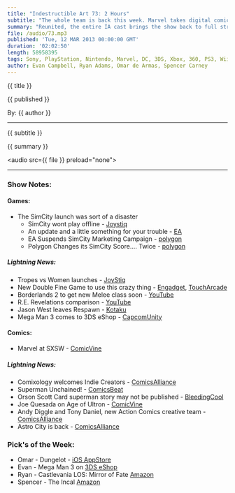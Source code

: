 ```yaml
---
title: "Indestructible Art 73: 2 Hours"
subtitle: "The whole team is back this week. Marvel takes digital comics to new levels with audio integration and the new SimCity launch blows up during lift off."
summary: "Reunited, the entire IA cast brings the show back to full strength. Marvel plans to add audio to a number of digital comics and to release 52 weekly episodes of Infinite Comics starting with Wolverine. The new SimCity launch and reboot is more of a crash and Anita Sarkeesian kicks off her Tropes vs Women web series. Chaos magic ensues when Ryan tries to explain why it's okay to like Ben Affleck and listener questions force the rugged men of IA to talk about their feelings."
file: /audio/73.mp3
published: 'Tue, 12 MAR 2013 00:00:00 GMT'
duration: '02:02:50'
length: 58958395
tags: Sony, PlayStation, Nintendo, Marvel, DC, 3DS, Xbox, 360, PS3, Wii, WiiU, PS4, PSN, XBLA, 3DS, Vita, Video Games, Comics, Games, Indestructible Art, SimCity, Castlevania, Mirror of Fate, Wolverine, Infinite Comics, Anita Sarkeesian, Age of Ultron
author: Evan Campbell, Ryan Adams, Omar de Armas, Spencer Carney
---
```


<p class='postTitle'>{{ title }}</p>
<p class='postPublished'>{{ published }}</p>
<p class='postAuthor'>By: {{ author }}</p>
<hr>
{{ subtitle }}  
  
{{ summary }}  

<audio src={{ file }} preload="none"></audio>

- - -

### Show Notes:  ###
#### Games: ####
* The SimCity launch was sort of a disaster
	* SimCity wont play offline - [Joystiq](http://www.joystiq.com/2013/03/10/maxis-simcity-offline-mode-is-just-not-possible/)
	* An update and a little something for your trouble - [EA](http://www.ea.com/news/a-simcity-update-and-something-for-your-trouble)
	* EA Suspends SimCity Marketing Campaign - [polygon](http://www.polygon.com/2013/3/8/4079894/ea-suspends-simcity-marketing-campaigns-asks-affiliates-to-stop)
	* Polygon Changes its SimCity Score.... Twice - [polygon](http://www.polygon.com/game/simcity-2013/2630)
  
##### Lightning News: #####
* Tropes vs Women launches - [JoyStiq](http://www.joystiq.com/2013/03/08/tropes-vs-women-series-launches-with-damsels-in-distress/)
* New Double Fine Game to use this crazy thing - [Engadget](http://www.engadget.com/2013/02/27/leap-motion-controller-starts-shipping-may-13th/), [TouchArcade](http://toucharcade.com/2013/03/07/double-fine-reveals-dropchord-a-music-based-game-heading-to-desktop-and-ios-this-year/)
* Borderlands 2 to get new Melee class soon - [YouTube](http://www.youtube.com/watch?v=pzFA2W1AvaM&feature=player_embedded)
* R.E. Revelations comparison - [YouTube](http://www.youtube.com/watch?v=Sz6cQ7OWWSk&feature=player_embedded)
* Jason West leaves Respawn - [Kotaku](http://kotaku.com/5988233/call-of-duty-co+creator-jason-west-has-left-his-new-studio)
* Mega Man 3 comes to 3DS eShop - [CapcomUnity](http://www.capcom-unity.com/brelston/blog/2013/03/08/sfxmm-hits-1-million-downloads-plus-other-mm25-updates)
  
#### Comics: ####
* Marvel at SXSW - [ComicVine](http://www.comicvine.com/news/marvel-unveils-digital-plans-at-sxsw/146192/)
  
##### Lightning News: #####
* Comixology welcomes Indie Creators - [ComicsAlliance](http://www.comicsalliance.com/2013/03/06/comixology-opens-its-submit-function-to-the-public/)
* Superman Unchained! - [ComicsBeat](http://comicsbeat.com/superman-unchained-is-the-new-leesnyder-title/)
* Orson Scott Card superman story may not be published - [BleedingCool](http://www.bleedingcool.com/2013/03/06/dont-expect-that-orson-scott-card-superman-story-any-time-soon/)
* Joe Quesada on Age of Ultron - [ComicVine](http://www.comicvine.com/news/joe-quesada-to-draw-final-pages-for-age-of-ultron/146183/)
* Andy Diggle and Tony Daniel, new Action Comics creative team - [ComicsAlliance](http://www.comicsalliance.com/2013/03/07/tony-daniel-andy-diggle-action-comics-19-superman/)
* Astro City is back - [ComicsAlliance](http://www.comicsalliance.com/2013/03/07/astro-city-new-ongoing-dc-comics-june/)
	
### Pick's of the Week: ###
* Omar - Dungelot - [iOS AppStore](https://itunes.apple.com/us/app/dungelot/id590247444?ls=1&mt=8)
* Evan - Mega Man 3 on [3DS eShop](http://www.nintendo.com/3ds/buynow/prepaidcard)
* Ryan - Castlevania LOS: Mirror of Fate [Amazon](http://www.amazon.com/gp/product/B002I0H1DY/ref=as_li_ss_tl?ie=UTF8&camp=1789&creative=390957&creativeASIN=B002I0H1DY&linkCode=as2&tag=indestart-20)
* Spencer - The Incal [Amazon](http://www.amazon.com/gp/product/1594650152/ref=as_li_ss_tl?ie=UTF8&camp=1789&creative=390957&creativeASIN=1594650152&linkCode=as2&tag=indestart-20)